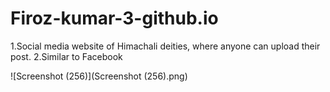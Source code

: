 # Firoz-kumar-3-github.io

1.Social media website of Himachali deities, where anyone can upload their post.
2.Similar to Facebook


![Screenshot (256)](Screenshot (256).png)
